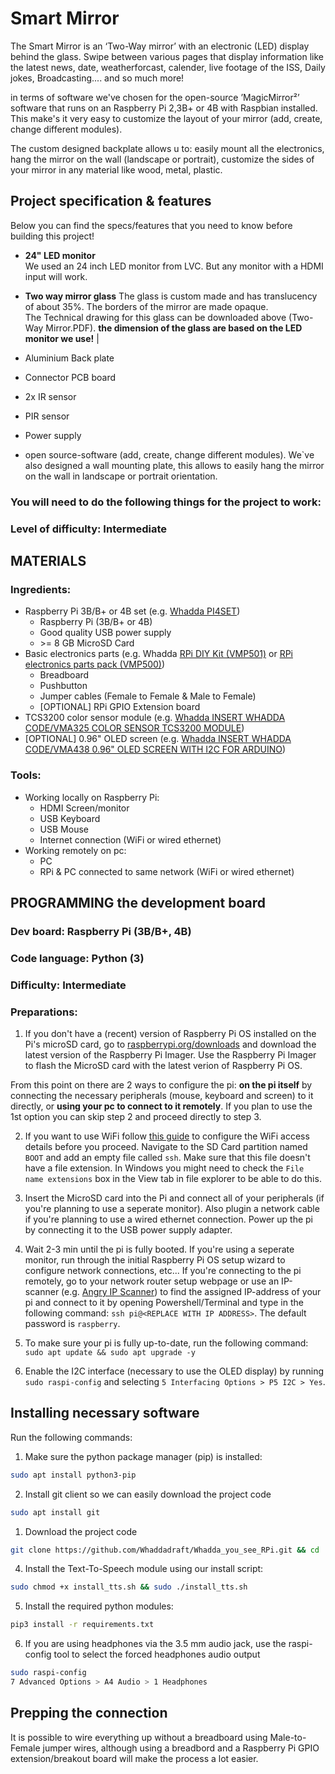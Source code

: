 # Smart Mirror

The Smart Mirror is an ‘Two-Way mirror’ with an electronic (LED) display behind the glass. 
Swipe between various pages that display information like the latest news, date, weatherforcast, calender, live footage of the ISS, Daily jokes, Broadcasting.... and so much more!

in terms of software we've chosen for the open-source ’MagicMirror²’ software that runs on an Raspberry Pi 2,3B+ or 4B with Raspbian installed. 
This make's it very easy to customize the layout of your mirror (add, create, change different modules). 

The custom designed backplate allows u to: easily mount all the electronics, hang the mirror on the wall (landscape or portrait), customize the sides of your mirror in any material like wood, metal, plastic.

## Project specification & features

Below you can find the specs/features that you need to know before building this project!

* **24" LED monitor**  
  We used an 24 inch  LED monitor from LVC. But any monitor with a HDMI input will work.
* **Two way mirror glass** 
  The glass is custom made and has translucency of about 35%. The borders of the mirror are made opaque.  
  The Technical drawing for this glass can be downloaded above (Two-Way Mirror.PDF). 
  **the dimension of the glass are based on the LED monitor we use!** |
 
* Aluminium Back plate
* Connector PCB board
* 2x IR sensor
* PIR sensor
* Power supply 
* open source-software (add, create, change different modules). We`ve also designed a wall mounting plate, this allows to
easily hang the mirror on the wall in landscape or portrait orientation.

### You will need to do the following things for the project to work:

### Level of difficulty: Intermediate

## MATERIALS

### Ingredients:
*  Raspberry Pi 3B/B+ or 4B set (e.g. [Whadda PI4SET](https://www.vellemanformakers.com/product/raspberry-pi-4-2gb-starter-kit-pi4set/))
    - Raspberry Pi (3B/B+ or 4B)
    - Good quality USB power supply
    - \>= 8 GB MicroSD Card
* Basic electronics parts (e.g. Whadda [RPi DIY Kit (VMP501)](https://www.vellemanformakers.com/product/diy-kit-for-raspberry-pi-vmp501/) or [RPi electronics parts pack (VMP500)](https://www.vellemanformakers.com/product/electronic-parts-pack-for-raspberry-pi-vmp500/))
  - Breadboard
  - Pushbutton
  - Jumper cables (Female to Female & Male to Female)
  - [OPTIONAL] RPi GPIO Extension board
* TCS3200 color sensor module (e.g. [Whadda INSERT WHADDA CODE/VMA325 COLOR SENSOR TCS3200 MODULE](https://www.vellemanformakers.com/product/color-sensor-tcs3200-module-vma325/))
* [OPTIONAL] 0.96" OLED screen (e.g. [Whadda INSERT WHADDA CODE/VMA438 0.96" OLED SCREEN WITH I2C FOR ARDUINO](https://www.vellemanformakers.com/product/0-96-inch-oled-screen-with-i2c-for-arduino-vma438/))

### Tools:
* Working locally on Raspberry Pi:
  - HDMI Screen/monitor
  - USB Keyboard
  - USB Mouse
  - Internet connection (WiFi or wired ethernet)
* Working remotely on pc:
    - PC
    - RPi & PC connected to same network (WiFi or wired ethernet)




## PROGRAMMING  the development board

### Dev board: Raspberry Pi (3B/B+, 4B)

### Code language: Python (3)

### Difficulty: Intermediate

### Preparations:

1) If you don't have a (recent) version of Raspberry Pi OS installed on the Pi's microSD card, go to [raspberrypi.org/downloads](https://www.raspberrypi.org/downloads/) and download the latest version of the Raspberry Pi Imager. Use the Raspberry Pi Imager to flash the MicroSD card with the latest verion of Raspberry Pi OS. 

From this point on there are 2 ways to configure the pi: **on the pi itself** by connecting the necessary peripherals (mouse, keyboard and screen) to it directly, or **using your pc to connect to it remotely**. If you plan to use the 1st option you can skip step 2 and proceed directly to step 3.

2) If you want to use WiFi follow [this guide](https://www.raspberrypi.org/documentation/configuration/wireless/headless.md) to configure the WiFi access details before you proceed. 
Navigate to the SD Card partition named ```BOOT``` and add an empty file called ```ssh```. Make sure that this file doesn't have a file extension. In Windows you might need to check the ```File name extensions``` box in the View tab in file explorer to be able to do this.

3) Insert the MicroSD card into the Pi and connect all of your peripherals (if you're planning to use a seperate monitor). Also plugin a network cable if you're planning to use a wired ethernet connection. Power up the pi by connecting it to the USB power supply adapter.

4) Wait 2-3 min until the pi is fully booted. If you're using a seperate monitor, run through the initial Raspberry Pi OS setup wizard to configure network connections, etc... 
If you're connecting to the pi remotely, go to your network router setup webpage or use an IP-scanner (e.g. [Angry IP Scanner](https://angryip.org/download/)) to find the assigned IP-address of your pi and connect to it by opening Powershell/Terminal and type in the following command: ```ssh pi@<REPLACE WITH IP ADDRESS>```. The default password is ```raspberry```.

5) To make sure your pi is fully up-to-date, run the following command: ```sudo apt update && sudo apt upgrade -y```

6) Enable the I2C interface (necessary to use the OLED display) by running ```sudo raspi-config``` and selecting ```5 Interfacing Options > P5 I2C > Yes```.

## Installing necessary software

Run the following commands:

1) Make sure the python package manager (pip) is installed:
```bash
sudo apt install python3-pip
```

2) Install git client so we can easily download the project code
```bash
sudo apt install git
```

1) Download the project code
```bash
git clone https://github.com/Whaddadraft/Whadda_you_see_RPi.git && cd ./Whadda_you_see_RPi
```

4) Install the Text-To-Speech module using our install script:
```bash
sudo chmod +x install_tts.sh && sudo ./install_tts.sh
```

5) Install the required python modules:
```bash
pip3 install -r requirements.txt
```

6) If you are using headphones via the 3.5 mm audio jack, use the raspi-config tool to select the forced headphones audio output
```bash
sudo raspi-config
7 Advanced Options > A4 Audio > 1 Headphones
```
## Prepping the connection

It is possible to wire everything up without a breadboard using Male-to-Female jumper wires, although using a breadbord and a Raspberry Pi GPIO extension/breakout board will make the process a lot easier. 
